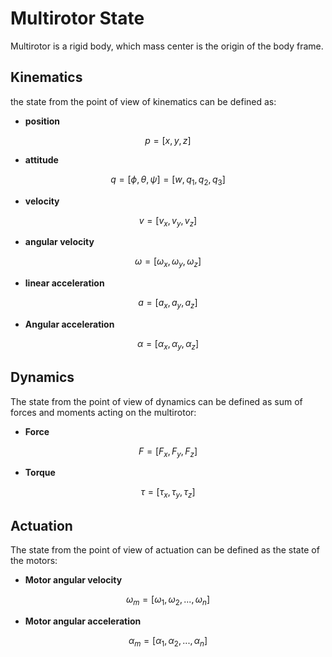 # Multirotor State

Multirotor is a rigid body, which mass center is the origin of the body frame. 

## Kinematics
the state from the point of view of kinematics can be defined as:

* **position**

```math
p = [x, y, z]
```

* **attitude** 

```math
q = [\phi, \theta, \psi] = [w, q_1, q_2, q_3]
```

* **velocity** 

```math
v = [v_x, v_y, v_z]
```

* **angular velocity** 

```math
\omega = [\omega_x, \omega_y, \omega_z]
```

* **linear acceleration** 

```math
a = [a_x, a_y, a_z]
```

* **Angular acceleration** 

```math
\alpha = [\alpha_x, \alpha_y, \alpha_z]
```

## Dynamics
The state from the point of view of dynamics can be defined as sum of forces and moments acting on the multirotor:

* **Force** 

```math
F = [F_x, F_y, F_z]
```

* **Torque** 

```math
\tau = [\tau_x, \tau_y, \tau_z]
```

## Actuation
The state from the point of view of actuation can be defined as the state of the motors:

* **Motor angular velocity** 

```math
\omega_m = [\omega_1, \omega_2, ..., \omega_n]
```

* **Motor angular acceleration**

```math
\alpha_m = [\alpha_1, \alpha_2, ..., \alpha_n]
```